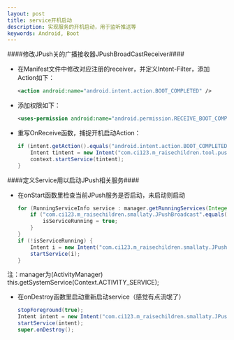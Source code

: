 ```yaml
---
layout: post
title: service开机启动
description: 实现服务的开机启动，用于监听推送等
keywords: Android, Boot
---
```



####修改JPush关的广播接收器JPushBroadCastReceiver####
+ 在Manifest文件中修改对应注册的receiver，并定义Intent-Filter，添加Action如下：


	```xml
	<action android:name="android.intent.action.BOOT_COMPLETED" />
	```


+ 添加权限如下：


	```xml
	<uses-permission android:name="android.permission.RECEIVE_BOOT_COMPLETED" />
	```


+ 重写OnReceive函数，捕捉开机启动Action：


	```java
	if (intent.getAction().equals("android.intent.action.BOOT_COMPLETED")) {
		Intent tintent = new Intent("com.ci123.m_raisechildren.tool.pushservice");
		context.startService(tintent);
	}
	```



####定义Service用以启动JPush相关服务####
+ 在onStart函数里检查当前JPush服务是否启动，未启动则启动


	```java
	for (RunningServiceInfo service : manager.getRunningServices(Integer.MAX_VALUE)) {
		if ("com.ci123.m_raisechildren.smallaty.JPushBroadcast".equals(service.service.getClassName()))	{
			isServiceRunning = true;
		}
	}
	if (!isServiceRunning) {
		Intent i = new Intent("com.ci123.m_raisechildren.smallaty.JPushBroadcast");
		startService(i);
	}
	```


注：manager为(ActivityManager) this.getSystemService(Context.ACTIVITY_SERVICE);


+ 在onDestroy函数里启动重新启动service（感觉有点流氓了）


	```java
	stopForeground(true);
	Intent intent = new Intent("com.ci123.m_raisechildren.smallaty.JPushBroadcast");
	startService(intent);
	super.onDestroy();	
	```
